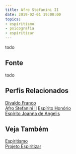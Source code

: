 ```yaml
---
title: Afro Stefanini II
date: 2019-02-01 19:00:00
topics: 
- espiritismo
- psicografia
- espiritizar
---
```


todo


## Fonte
todo

## Perfis Relacionados
[Divaldo Franco](../divaldo-franco)  
[Afro Stefanini II](../afro-stefanini) 
[Espírito Honório](../honorio)  
[Espírito Joanna de Angelis](../joanna-de-angelis)  

## Veja Também
[Espiritismo](/espiritismo)  
[Projeto Espiritizar](/sobre/espiritizar)  

